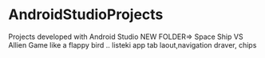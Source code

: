 # AndroidStudioProjects
Projects developed with Android Studio
NEW FOLDER=> Space Ship VS Allien Game like a flappy bird .. 
listeki app tab laout,navigation draver, chips
